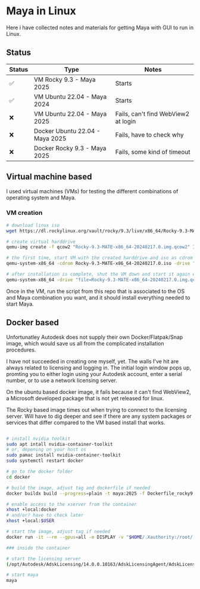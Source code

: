 # Maya in Linux

Here i have collected notes and materials for getting Maya with GUI to run in Linux.

## Status

| Status   | Type | Notes |
| ------   | ---- | ----- |
| &#9989;  | VM Rocky 9.3 - Maya 2025 | Starts |
| &#9989;  | VM Ubuntu 22.04 - Maya 2024 | Starts |
| &#10060; | VM Ubuntu 22.04 - Maya 2025 | Fails, can't find WebView2 at login |
| &#10060; | Docker Ubuntu 22.04 - Maya 2025 | Fails, have to check why |
| &#10060; | Docker Rocky 9.3 - Maya 2025 | Fails, some kind of timeout |


## Virtual machine based

I used virtual machines (VMs) for testing the different combinations of operating system and Maya.

### VM creation

```bash
# download linux iso
wget https://dl.rockylinux.org/vault/rocky/9.3/live/x86_64/Rocky-9.3-MATE-x86_64-20240217.0.iso

# create virtual harddrive
qemu-img create -f qcow2 "Rocky-9.3-MATE-x86_64-20240217.0.img.qcow2" 100G

# the first time, start VM with the created harddrive and iso as cdrom
qemu-system-x86_64 -cdrom Rocky-9.3-MATE-x86_64-20240217.0.iso -drive "file=Rocky-9.3-MATE-x86_64-20240217.0.img.qcow2,format=qcow2" -enable-kvm -m 16G -smp 8 -cpu host

# after installation is complete, shut the VM down and start it again without the iso mounted
qemu-system-x86_64 -drive "file=Rocky-9.3-MATE-x86_64-20240217.0.img.qcow2,format=qcow2" -enable-kvm -m 16G -smp 8 -cpu host
```

Once in the VM, run the script from this repo that is associated to the OS and Maya combination you want, and it should install everything needed to start Maya.



## Docker based

Unfortunatley Autodesk does not supply their own Docker/Flatpak/Snap image, which would save us all from the complicated installation procedures.

I have not succeeded in creating one myself, yet. The walls I've hit are always related to licensing and logging in. The initial login window pops up, promting you to either login using your Autodesk account, enter a serial number, or to use a network licensing server.

On the ubuntu based docker image, it fails because it can't find WebView2, a Microsoft developed package that is not yet released for linux. 

The Rocky based image times out when trying to connect to the licensing server. Will have to dig deeper and see if there are any system packages or services that differ compared to the VM based install that works.

```bash

# install nvidia toolkit                                                                
sudo apt intall nvidia-container-toolkit
# or, depening on your host os
sudo pamac install nvidia-container-toolkit
sudo systemctl restart docker

# go to the docker folder
cd docker

# build the image, adjust tag and dockerfile if needed
docker buildx build --progress=plain -t maya:2025 -f Dockerfile_rocky9.3-2025 .

# enable access to the xserver from the container
xhost +local:docker
# and/or? have to check later
xhost +local:$USER

# start the image, adjust tag if needed
docker run -it --rm --gpus=all -e DISPLAY -v "$HOME/.Xauthority:/root/.Xauthority:rw" -v /tmp/.X11-unix:/tmp/.X11-unix maya:2025

### inside the container

# start the licensing server
(/opt/Autodesk/AdskLicensing/14.0.0.10163/AdskLicensingAgent/AdskLicensingAgent -i 9be5a8a9-d1d8-4be4-b4c7-e3935f1e6607 --no-gui -c 2 &) ; /usr/bin/AdskLicensingService --run &

# start maya
maya
```


